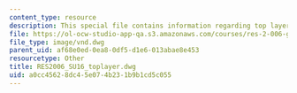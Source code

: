 ```yaml
---
content_type: resource
description: This special file contains information regarding top layer.
file: https://ol-ocw-studio-app-qa.s3.amazonaws.com/courses/res-2-006-girls-who-build-cameras-summer-2016/a0cc45628dc45e074b231b9b1cd5c055_RES2006_SU16_toplayer.dwg
file_type: image/vnd.dwg
parent_uid: af68e0ed-0ea8-0df5-d1e6-013abae8e453
resourcetype: Other
title: RES2006_SU16_toplayer.dwg
uid: a0cc4562-8dc4-5e07-4b23-1b9b1cd5c055
---
```

